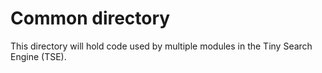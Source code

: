 # Common directory
This directory will hold code used by multiple modules in the Tiny Search Engine (TSE).
